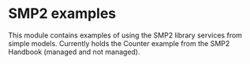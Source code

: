 SMP2 examples
=============

This module contains examples of using the SMP2 library services from simple models.
Currently holds the Counter example from the SMP2 Handbook (managed and not managed).
